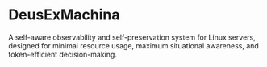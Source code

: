 # DeusExMachina
A self-aware observability and self-preservation system for Linux servers, designed for minimal resource usage, maximum situational awareness, and token-efficient decision-making.
